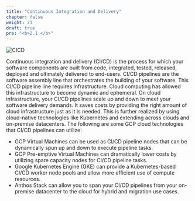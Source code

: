 ```yaml
---
title: "Continuous Integration and Delivery"
chapter: false
weight: 21
draft: true
pre: "<b>2.1 </b>"
---
```


![CICD](/images/cicd.png)

Continuous integration and delivery (CI/CD) is the process for which your software components are built from code, integrated, tested, released, deployed and ultimately delivered to end-users. CI/CD pipelines are the software assembly line that orchestrates the building of your software. This CI/CD pipeline line requires infrastructure. Cloud computing has allowed this infrastructure to become dynamic and ephemeral. On cloud infrastructure, your CI/CD pipelines scale up and down to meet your software delivery demands. It saves costs by providing the right amount of cloud infrastructure just as it is needed. This is further realized by using cloud-native technologies like Kubernetes and extending across clouds and on-premise datacenters. The following are some GCP cloud technologies that CI/CD pipelines can utilize:

- GCP Virtual Machines can be used as CI/CD pipeline nodes that can be dynamically spun up and down to execute pipeline tasks.
- GCP Pre-emptive Virtual Machines can dramatically lower costs by utilizing spare capacity nodes for CI/CD pipeline tasks.
- Google Kubernetes Engine (GKE) can provide a Kubernetes-based CI/CD worker node pools and allow more efficient use of compute resources.
- Anthos Stack can allow you to span your CI/CD pipelines from your on-premise datacenter to the cloud for hybrid and migration use cases.



